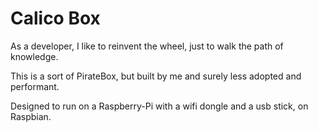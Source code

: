 # Calico Box

As a developer, I like to reinvent the wheel, just to walk the path of knowledge.

This is a sort of PirateBox, but built by me and surely less adopted and performant.

Designed to run on a Raspberry-Pi with a wifi dongle and a usb stick, on Raspbian.
